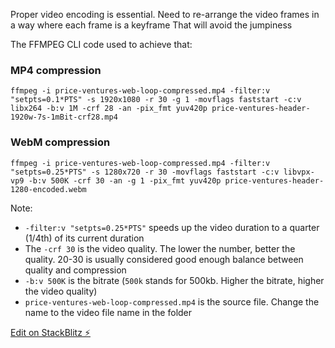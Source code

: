 Proper video encoding is essential. Need to re-arrange the video frames in a way where each frame is a keyframe
That will avoid the jumpiness

The FFMPEG CLI code used to achieve that:

### MP4 compression

`ffmpeg -i price-ventures-web-loop-compressed.mp4 -filter:v "setpts=0.1*PTS" -s 1920x1080 -r 30 -g 1 -movflags faststart -c:v libx264 -b:v 1M -crf 28 -an -pix_fmt yuv420p price-ventures-header-1920w-7s-1mBit-crf28.mp4`

### WebM compression

`ffmpeg -i price-ventures-web-loop-compressed.mp4 -filter:v "setpts=0.25*PTS" -s 1280x720 -r 30 -movflags faststart -c:v libvpx-vp9 -b:v 500K -crf 30 -an -g 1 -pix_fmt yuv420p price-ventures-header-1280-encoded.webm`

Note:

- `-filter:v "setpts=0.25*PTS"` speeds up the video duration to a quarter (1/4th) of its current duration
- The `-crf 30` is the video quality. The lower the number, better the quality. 20-30 is usually considered good enough balance between quality and compression
- `-b:v 500K` is the bitrate (`500k` stands for 500kb. Higher the bitrate, higher the video quality)
- `price-ventures-web-loop-compressed.mp4` is the source file. Change the name to the video file name in the folder

[Edit on StackBlitz ⚡️](https://stackblitz.com/edit/web-platform-jirmlp)
